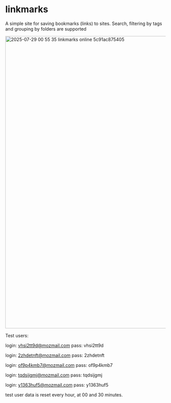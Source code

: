 # linkmarks
A simple site for saving bookmarks (links) to sites.
Search, filtering by tags and grouping by folders are supported

<img width="1864" height="918" alt="2025-07-29 00 55 35 linkmarks online 5c91ac875405" src="https://github.com/user-attachments/assets/20e85ccf-fdee-486e-bdb8-4154ef0ef6e5" />

Test users:

login: vhsi2tt9d@mozmail.com
pass: vhsi2tt9d

login: 2zhdetnft@mozmail.com
pass: 2zhdetnft

login: of9p4kmb7@mozmail.com
pass: of9p4kmb7

login: tqdsijgmj@mozmail.com
pass: tqdsijgmj

login: y1363huf5@mozmail.com
pass: y1363huf5

test user data is reset every hour, at 00 and 30 minutes.
